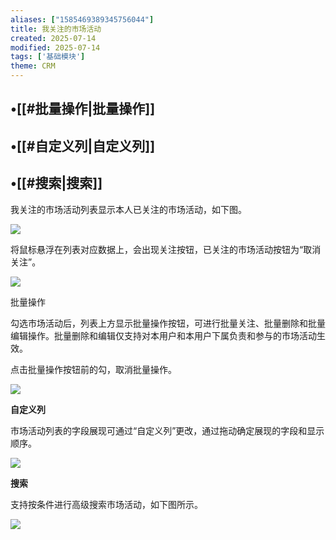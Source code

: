 ```yaml
---
aliases: ["1585469389345756044"]
title: 我关注的市场活动
created: 2025-07-14
modified: 2025-07-14
tags: ['基础模块']
theme: CRM
---
```


## •[[#批量操作|批量操作]]

## •[[#自定义列|自定义列]]

## •[[#搜索|搜索]]

我关注的市场活动列表显示本人已关注的市场活动，如下图。

![](f719e9fa4f33d557462f6aefc183fdb7.jpg)

将鼠标悬浮在列表对应数据上，会出现关注按钮，已关注的市场活动按钮为“取消关注”。

![](17c6cf561cbe2f0573930a3dc4178624.jpg)

批量操作

勾选市场活动后，列表上方显示批量操作按钮，可进行批量关注、批量删除和批量编辑操作。批量删除和编辑仅支持对本用户和本用户下属负责和参与的市场活动生效。

点击批量操作按钮前的勾，取消批量操作。

![](83df427fd22305b4620b503936f6adcb.jpg)

**自定义列**

市场活动列表的字段展现可通过“自定义列”更改，通过拖动确定展现的字段和显示顺序。

![](41b8100cce9d66e33dc3f57882dde223.jpg)

**搜索**

支持按条件进行高级搜索市场活动，如下图所示。

![](a2543627f5e16cf02b3f77bc584849c9.jpg)